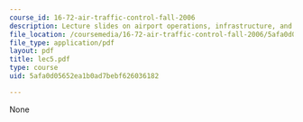 ```yaml
---
course_id: 16-72-air-traffic-control-fall-2006
description: Lecture slides on airport operations, infrastructure, and performance.
file_location: /coursemedia/16-72-air-traffic-control-fall-2006/5afa0d05652ea1b0ad7bebf626036182_lec5.pdf
file_type: application/pdf
layout: pdf
title: lec5.pdf
type: course
uid: 5afa0d05652ea1b0ad7bebf626036182

---
```

None